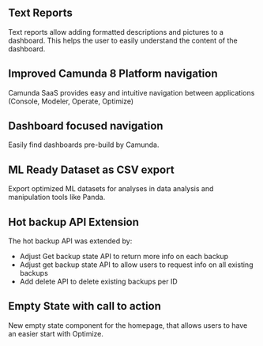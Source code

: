 ## Text Reports

Text reports allow adding formatted descriptions and pictures to a dashboard. This helps the user to easily understand the content of the dashboard.

## Improved Camunda 8 Platform navigation

Camunda SaaS provides easy and intuitive navigation between applications (Console, Modeler, Operate, Optimize)

## Dashboard focused navigation

Easily find dashboards pre-build by Camunda.

## ML Ready Dataset as CSV export

Export optimized ML datasets for analyses in data analysis and manipulation tools like Panda.

## Hot backup API Extension

The hot backup API was extended by:

- Adjust Get backup state API to return more info on each backup
- Adjust get backup state API to allow users to request info on all existing backups
- Add delete API to delete existing backups per ID

## Empty State with call to action

New empty state component for the homepage, that allows users to have an easier start with Optimize.
